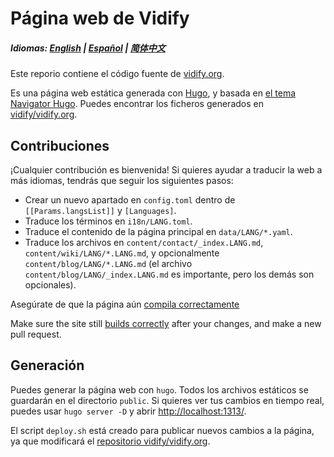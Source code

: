 # Página web de Vidify

##### Idiomas: [English](https://github.com/vidify/vidify.org-source/blob/master/README.md) | [Español](https://github.com/vidify/vidify.org-source/tree/master/docs/README.es.md) | [简体中文](https://github.com/vidify/vidify.org-source/tree/master/docs/README.cn.md)

Este reporio contiene el código fuente de [vidify.org](https://vidify.org/).

Es una página web estática generada con [Hugo](https://gohugo.io/), y basada en [el tema Navigator Hugo](https://themes.gohugo.io/navigator-hugo/). Puedes encontrar los ficheros generados en [vidify/vidify.org](https://github.com/vidify/vidify.org).

## Contribuciones

¡Cualquier contribución es bienvenida! Si quieres ayudar a traducir la web a más idiomas, tendrás que seguir los siguientes pasos:

* Crear un nuevo apartado en `config.toml` dentro de `[[Params.langsList]]` y `[Languages]`.
* Traduce los términos en `i18n/LANG.toml`.
* Traduce el contenido de la página principal en `data/LANG/*.yaml`.
* Traduce los archivos en `content/contact/_index.LANG.md`, `content/wiki/LANG/*.LANG.md`, y opcionalmente `content/blog/LANG/*.LANG.md` (el archivo `content/blog/LANG/_index.LANG.md` es importante, pero los demás son opcionales).

Asegúrate de que la página aún [compila correctamente](#generación)

Make sure the site still [builds correctly](#building) after your changes, and make a new pull request.

## Generación

Puedes generar la página web con `hugo`. Todos los archivos estáticos se guardarán en el directorio `public`. Si quieres ver tus cambios en tiempo real, puedes usar `hugo server -D` y abrir [http://localhost:1313/](http://localhost:1313/).

El script `deploy.sh` está creado para publicar nuevos cambios a la página, ya que modificará el [repositorio vidify/vidify.org](https://vidify.org/).

